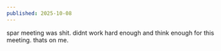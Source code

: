 ```yaml
---
published: 2025-10-08
---
```


spar meeting was shit. didnt work hard enough and think enough for this meeting. thats on me. 
